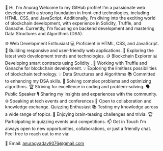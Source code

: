 👋 Hi, I'm Anurag
Welcome to my GitHub profile! I'm a passionate web developer with a strong foundation in front-end technologies, including HTML, CSS, and JavaScript. Additionally, I'm diving into the exciting world of blockchain development, with experience in Solidity, Truffle, and Ganache. Currently, I'm focusing on backend development and mastering Data Structures and Algorithms (DSA).

🌐 Web Development Enthusiast
💻 Proficient in HTML, CSS, and JavaScript.
🚀 Building responsive and user-friendly web applications.
🌟 Exploring the latest web development trends and technologies.
🪙 Blockchain Explorer
📊 Developing smart contracts using Solidity .
🔗 Working with Truffle and Ganache for blockchain development.
💡 Exploring the limitless possibilities of blockchain technology.
💡 Data Structures and Algorithms
📚 Committed to enhancing my DSA skills.
🧠 Solving complex problems and optimizing algorithms.
🏆 Striving for excellence in coding and problem-solving.
🗣️ Public Speaker
🎙️ Sharing my insights and experiences with the community.
🌐 Speaking at tech events and conferences
🤝 Open to collaboration and knowledge exchange.
 Quizzing Enthusiast
📚 Testing my knowledge across a wide range of topics.
🤔 Enjoying brain-teasing challenges and trivia.
🏆 Participating in quizzing events and competitions.
📫 Get in Touch
I'm always open to new opportunities, collaborations, or just a friendly chat. Feel free to reach out to me via:

📧 Email: anuragyadav9076@gmail.com

